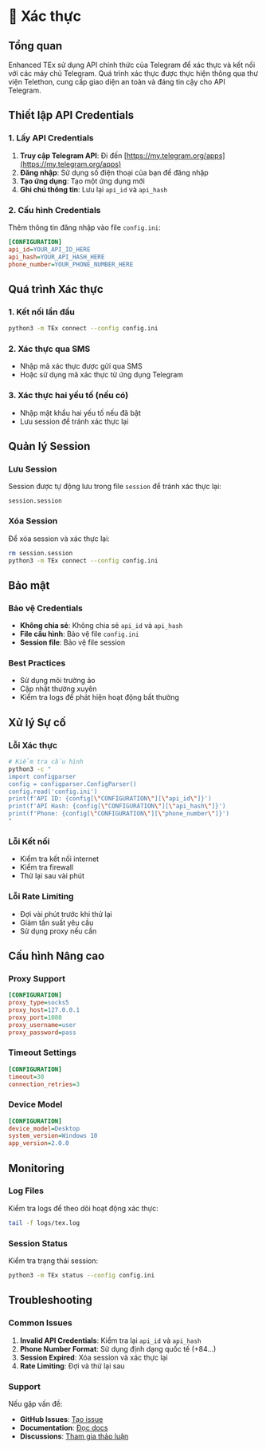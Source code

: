 # 🔐 Xác thực

## Tổng quan

Enhanced TEx sử dụng API chính thức của Telegram để xác thực và kết nối với các máy chủ Telegram. Quá trình xác thực được thực hiện thông qua thư viện Telethon, cung cấp giao diện an toàn và đáng tin cậy cho API Telegram.

## Thiết lập API Credentials

### 1. Lấy API Credentials

1. **Truy cập Telegram API**: Đi đến [https://my.telegram.org/apps](https://my.telegram.org/apps)
2. **Đăng nhập**: Sử dụng số điện thoại của bạn để đăng nhập
3. **Tạo ứng dụng**: Tạo một ứng dụng mới
4. **Ghi chú thông tin**: Lưu lại `api_id` và `api_hash`

### 2. Cấu hình Credentials

Thêm thông tin đăng nhập vào file `config.ini`:

```ini
[CONFIGURATION]
api_id=YOUR_API_ID_HERE
api_hash=YOUR_API_HASH_HERE
phone_number=YOUR_PHONE_NUMBER_HERE
```

## Quá trình Xác thực

### 1. Kết nối lần đầu

```bash
python3 -m TEx connect --config config.ini
```

### 2. Xác thực qua SMS

- Nhập mã xác thực được gửi qua SMS
- Hoặc sử dụng mã xác thực từ ứng dụng Telegram

### 3. Xác thực hai yếu tố (nếu có)

- Nhập mật khẩu hai yếu tố nếu đã bật
- Lưu session để tránh xác thực lại

## Quản lý Session

### Lưu Session

Session được tự động lưu trong file `session` để tránh xác thực lại:

```
session.session
```

### Xóa Session

Để xóa session và xác thực lại:

```bash
rm session.session
python3 -m TEx connect --config config.ini
```

## Bảo mật

### Bảo vệ Credentials

- **Không chia sẻ**: Không chia sẻ `api_id` và `api_hash`
- **File cấu hình**: Bảo vệ file `config.ini`
- **Session file**: Bảo vệ file session

### Best Practices

- Sử dụng môi trường ảo
- Cập nhật thường xuyên
- Kiểm tra logs để phát hiện hoạt động bất thường

## Xử lý Sự cố

### Lỗi Xác thực

```bash
# Kiểm tra cấu hình
python3 -c "
import configparser
config = configparser.ConfigParser()
config.read('config.ini')
print(f'API ID: {config[\"CONFIGURATION\"][\"api_id\"]}')
print(f'API Hash: {config[\"CONFIGURATION\"][\"api_hash\"]}')
print(f'Phone: {config[\"CONFIGURATION\"][\"phone_number\"]}')
"
```

### Lỗi Kết nối

- Kiểm tra kết nối internet
- Kiểm tra firewall
- Thử lại sau vài phút

### Lỗi Rate Limiting

- Đợi vài phút trước khi thử lại
- Giảm tần suất yêu cầu
- Sử dụng proxy nếu cần

## Cấu hình Nâng cao

### Proxy Support

```ini
[CONFIGURATION]
proxy_type=socks5
proxy_host=127.0.0.1
proxy_port=1080
proxy_username=user
proxy_password=pass
```

### Timeout Settings

```ini
[CONFIGURATION]
timeout=30
connection_retries=3
```

### Device Model

```ini
[CONFIGURATION]
device_model=Desktop
system_version=Windows 10
app_version=2.0.0
```

## Monitoring

### Log Files

Kiểm tra logs để theo dõi hoạt động xác thực:

```bash
tail -f logs/tex.log
```

### Session Status

Kiểm tra trạng thái session:

```bash
python3 -m TEx status --config config.ini
```

## Troubleshooting

### Common Issues

1. **Invalid API Credentials**: Kiểm tra lại `api_id` và `api_hash`
2. **Phone Number Format**: Sử dụng định dạng quốc tế (+84...)
3. **Session Expired**: Xóa session và xác thực lại
4. **Rate Limiting**: Đợi và thử lại sau

### Support

Nếu gặp vấn đề:

- **GitHub Issues**: [Tạo issue](https://github.com/vsmz4laj7n/TEx/issues)
- **Documentation**: [Đọc docs](https://enhanced-tex.readthedocs.io/)
- **Discussions**: [Tham gia thảo luận](https://github.com/vsmz4laj7n/TEx/discussions)